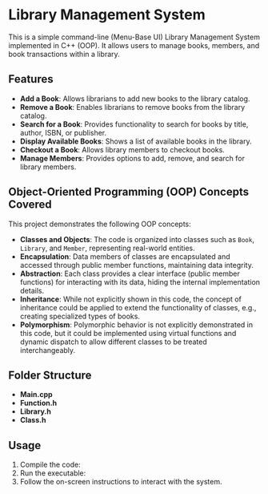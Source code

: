# Library Management System

This is a simple command-line (Menu-Base UI) Library Management System implemented in C++ (OOP). It allows users to manage books, members, and book transactions within a library.

## Features

- **Add a Book**: Allows librarians to add new books to the library catalog.
- **Remove a Book**: Enables librarians to remove books from the library catalog.
- **Search for a Book**: Provides functionality to search for books by title, author, ISBN, or publisher.
- **Display Available Books**: Shows a list of available books in the library.
- **Checkout a Book**: Allows library members to checkout books.
- **Manage Members**: Provides options to add, remove, and search for library members.

## Object-Oriented Programming (OOP) Concepts Covered

This project demonstrates the following OOP concepts:

- **Classes and Objects**: The code is organized into classes such as `Book`, `Library`, and `Member`, representing real-world entities.
- **Encapsulation**: Data members of classes are encapsulated and accessed through public member functions, maintaining data integrity.
- **Abstraction**: Each class provides a clear interface (public member functions) for interacting with its data, hiding the internal implementation details.
- **Inheritance**: While not explicitly shown in this code, the concept of inheritance could be applied to extend the functionality of classes, e.g., creating specialized types of books.
- **Polymorphism**: Polymorphic behavior is not explicitly demonstrated in this code, but it could be implemented using virtual functions and dynamic dispatch to allow different classes to be treated interchangeably.

## Folder Structure

- **Main.cpp**
- **Function.h**
- **Library.h**
- **Class.h**

## Usage

1. Compile the code:
2. Run the executable:
3. Follow the on-screen instructions to interact with the system.

